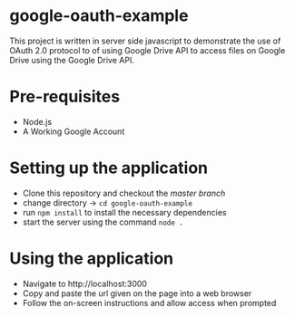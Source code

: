 # google-oauth-example
This project is written in server side javascript to demonstrate the use of OAuth 2.0 protocol to of using Google Drive API to access files on Google Drive using the Google Drive API.

# Pre-requisites
  - Node.js
  - A Working Google Account

# Setting up the application

  - Clone this repository and checkout the *master branch*
  - change directory -> `cd google-oauth-example`
  - run `npm install` to install the necessary dependencies
  - start the server using the command `node .` 

# Using the application

  - Navigate to http://localhost:3000
  - Copy and paste the url given on the page into a web browser
  - Follow the on-screen instructions and allow access when prompted


